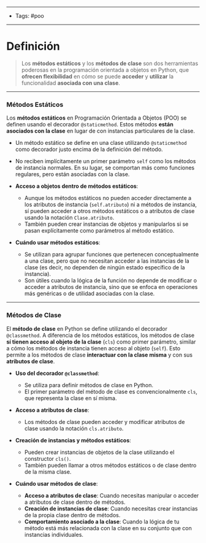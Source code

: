 ------
- Tags: #poo
-----
# Definición

> Los **métodos estáticos** y los **métodos de clase** son dos herramientas poderosas en la programación orientada a objetos en Python, que **ofrecen flexibilidad** en cómo se puede **acceder** y **utilizar** la funcionalidad **asociada con una clase**.

------
### Métodos Estáticos

Los **métodos estáticos** en Programación Orientada a Objetos (POO) se definen usando el decorador `@staticmethod`. Estos métodos **están asociados con la clase** en lugar de con instancias particulares de la clase. 

- Un método estático se define en una clase utilizando `@staticmethod` como decorador justo encima de la definición del método.
- No reciben implícitamente un primer parámetro `self` como los métodos de instancia normales. En su lugar, se comportan más como funciones regulares, pero están asociadas con la clase.

-  **Acceso a objetos dentro de métodos estáticos**:

	- Aunque los métodos estáticos no pueden acceder directamente a los atributos de instancia (`self.atributo`) ni a métodos de instancia, sí pueden acceder a otros métodos estáticos o a atributos de clase usando la notación `Clase.atributo`.
	- También pueden crear instancias de objetos y manipularlos si se pasan explícitamente como parámetros al método estático.

- **Cuándo usar métodos estáticos**:

	- Se utilizan para agrupar funciones que pertenecen conceptualmente a una clase, pero que no necesitan acceder a las instancias de la clase (es decir, no dependen de ningún estado específico de la instancia).
	- Son útiles cuando la lógica de la función no depende de modificar o acceder a atributos de instancia, sino que se enfoca en operaciones más genéricas o de utilidad asociadas con la clase.

-----
### Métodos de Clase

El **método de clase** en Python se define utilizando el decorador `@classmethod`. A diferencia de los métodos estáticos, los métodos de clase **sí tienen acceso al objeto de la clase** (`cls`) como primer parámetro, similar a cómo los métodos de instancia tienen acceso al objeto (`self`). Esto permite a los métodos de clase **interactuar con la clase misma** y con sus **atributos de clase**.

- **Uso del decorador `@classmethod`**:
    
    - Se utiliza para definir métodos de clase en Python.
    - El primer parámetro del método de clase es convencionalmente `cls`, que representa la clase en sí misma.
- **Acceso a atributos de clase**:
    
    - Los métodos de clase pueden acceder y modificar atributos de clase usando la notación `cls.atributo`.
- **Creación de instancias y métodos estáticos**:
    
    - Pueden crear instancias de objetos de la clase utilizando el constructor `cls()`.
    - También pueden llamar a otros métodos estáticos o de clase dentro de la misma clase.

-  **Cuándo usar métodos de clase**:

	- **Acceso a atributos de clase**: Cuando necesitas manipular o acceder a atributos de clase dentro de métodos.
	- **Creación de instancias de clase**: Cuando necesitas crear instancias de la propia clase dentro de métodos.
	- **Comportamiento asociado a la clase**: Cuando la lógica de tu método está más relacionada con la clase en su conjunto que con instancias individuales.